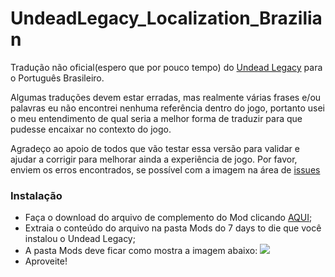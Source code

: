 # UndeadLegacy_Localization_Brazilian

Tradução não oficial(espero que por pouco tempo) do [Undead Legacy][1] para o Português Brasileiro.

Algumas traduções devem estar erradas, mas realmente várias frases e/ou palavras eu não encontrei nenhuma referência dentro do jogo, portanto usei o meu entendimento de qual seria a melhor forma de traduzir para que pudesse encaixar no contexto do jogo.

Agradeço ao apoio de todos que vão testar essa versão para validar e ajudar a corrigir para melhorar ainda a experiência de jogo. Por favor, enviem os erros encontrados, se possível com a imagem na área de [issues][2]

### Instalação

- Faça o download do arquivo de complemento do Mod clicando [AQUI][3];
- Extraia o conteúdo do arquivo na pasta Mods do 7 days to die que você instalou o Undead Legacy;
- A pasta Mods deve ficar como mostra a imagem abaixo:
[![](https://i.imgur.com/mU9QxwT.png)](https://i.imgur.com/mU9QxwT.png)
- Aproveite!


[1]: https://ul.subquake.com/ "Undead Legacy"
[2]: https://github.com/welkervinicius/UndeadLegacy_Localization_Brazilian/issues "issues"
[3]: https://github.com/welkervinicius/UndeadLegacy_Localization_Brazilian/releases/download/v0.3-beta.1/pre-release.zip "AQUI"

